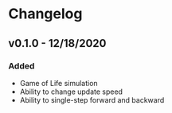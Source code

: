 # Changelog

## v0.1.0 - 12/18/2020
### Added
* Game of Life simulation
* Ability to change update speed
* Ability to single-step forward and backward
